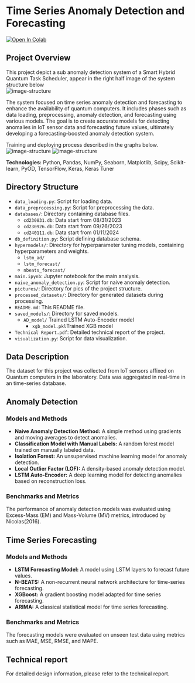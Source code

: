 # Time Series Anomaly Detection and Forecasting
<a target="_blank" href="https://colab.research.google.com/github/Yagami11111/Tensorflow-Muti-Variate-Time-Series-Analysis/blob/main/main.ipynb">
  <img src="https://colab.research.google.com/assets/colab-badge.svg" alt="Open In Colab"/>
</a>

## Project Overview

This project depict a sub anomaly detection system of a Smart Hybrid Quantum Task Scheduler, appear in the right half image of the system structure below    
![image-structure](https://github.com/Yagami11111/Tensorflow-Muti-Variate-Time-Series-Analysis/blob/main/pictures/structure.png)    

The system focused on time series anomaly detection and forecasting to enhance the availability of quantum computers. It includes phases such as data loading, preprocessing, anomaly detection, and forecasting using various models. The goal is to create accurate models for detecting anomalies in IoT sensor data and forecasting future values, ultimately developing a forecasting-boosted anomaly detection system.       

Training and deploying process described in the graphs below.  
![image-structure](https://github.com/Yagami11111/Tensorflow-Muti-Variate-Time-Series-Analysis/blob/main/pictures/training.png)
![image-structure](https://github.com/Yagami11111/Tensorflow-Muti-Variate-Time-Series-Analysis/blob/main/pictures/deploying.jpg)    

**Technologies:** Python, Pandas, NumPy, Seaborn, Matplotlib, Scipy, Scikit-learn, PyOD, TensorFlow, Keras, Keras Tuner

## Directory Structure

- `data_loading.py`: Script for loading data.
- `data_preprocessing.py`: Script for preprocessing the data.
- `databases/`: Directory containing database files.
  - `cd230831.db`: Data start from 08/31/2023
  - `cd230926.db`: Data start from 09/26/2023
  - `cd240111.db`: Data start from 01/11/2024
- `db_definition.py`: Script defining database schema.
- `hypermodels/`: Directory for hyperparameter tuning models, containing hyperparameters and weights.
  - `lstm_ad/`
  - `lstm_forecast/`
  - `nbeats_forecast/`
- `main.ipynb`: Jupyter notebook for the main analysis.
- `naive_anomaly_detection.py`: Script for naive anomaly detection.
- `pictures/`: Directory for pics of the project structure.
- `processed_datasets/`: Directory for generated datasets during processing.
- `README.md`: This README file.
- `saved_models/`: Directory for saved models.
  - `AD_model/` Trained LSTM Auto-Encoder model
    - `xgb_model.pkl`Trained XGB model
- `Technical Report.pdf`: Detailed technical report of the project.
- `visualization.py`: Script for data visualization.

## Data Description

The dataset for this project was collected from IoT sensors affixed on Quantum computers in the laboratory. Data was aggregated in real-time in an time-series database.

## Anomaly Detection

### Models and Methods

- **Naive Anomaly Detection Method:** A simple method using gradients and moving averages to detect anomalies.
- **Classification Model with Manual Labels:** A random forest model trained on manually labeled data.
- **Isolation Forest:** An unsupervised machine learning model for anomaly detection.
- **Local Outlier Factor (LOF):** A density-based anomaly detection model.
- **LSTM Auto-Encoder:** A deep learning model for detecting anomalies based on reconstruction loss.

### Benchmarks and Metrics

The performance of anomaly detection models was evaluated using Excess-Mass (EM) and Mass-Volume (MV) metrics, introduced by Nicolas(2016).

## Time Series Forecasting

### Models and Methods

- **LSTM Forecasting Model:** A model using LSTM layers to forecast future values.
- **N-BEATS:** A non-recurrent neural network architecture for time-series forecasting.
- **XGBoost:** A gradient boosting model adapted for time series forecasting.
- **ARIMA:** A classical statistical model for time series forecasting.

### Benchmarks and Metrics

The forecasting models were evaluated on unseen test data using metrics such as MAE, MSE, RMSE, and MAPE.

## Technical report
For detailed design information, please refer to the technical report.